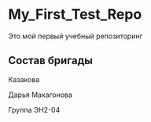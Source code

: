 # My_First_Test_Repo
Это мой первый учебный репозиторинг

## Состав бригады
Казакова 

 Дарья Макагонова

Группа ЭН2-04

